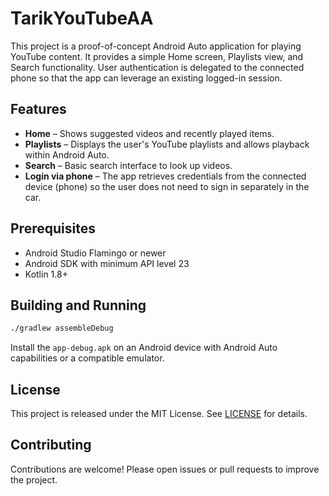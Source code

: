 # TarikYouTubeAA

This project is a proof-of-concept Android Auto application for playing YouTube content. It provides a simple Home screen, Playlists view, and Search functionality. User authentication is delegated to the connected phone so that the app can leverage an existing logged-in session.

## Features

- **Home** – Shows suggested videos and recently played items.
- **Playlists** – Displays the user's YouTube playlists and allows playback within Android Auto.
- **Search** – Basic search interface to look up videos.
- **Login via phone** – The app retrieves credentials from the connected device (phone) so the user does not need to sign in separately in the car.

## Prerequisites

- Android Studio Flamingo or newer
- Android SDK with minimum API level 23
- Kotlin 1.8+

## Building and Running

```bash
./gradlew assembleDebug
```

Install the `app-debug.apk` on an Android device with Android Auto capabilities or a compatible emulator.

## License

This project is released under the MIT License. See [LICENSE](LICENSE) for details.

## Contributing

Contributions are welcome! Please open issues or pull requests to improve the project.
